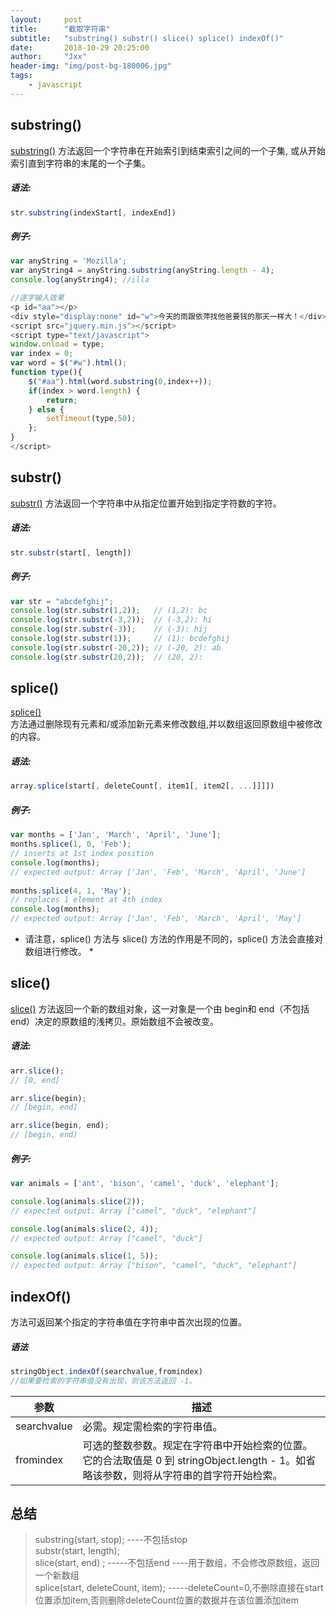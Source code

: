 ```yaml
---
layout:     post
title:      "截取字符串"
subtitle:   "substring() substr() slice() splice() indexOf()"
date:       2018-10-29 20:25:00
author:     "Jxx"
header-img: "img/post-bg-180006.jpg"
tags:
    - javascript
---
```



## substring()  
[substring()](https://developer.mozilla.org/zh-CN/docs/Web/JavaScript/Reference/Global_Objects/String/substring)
方法返回一个字符串在开始索引到结束索引之间的一个子集, 或从开始索引直到字符串的末尾的一个子集。  

##### 语法:

```javascript
str.substring(indexStart[, indexEnd])  
```
##### 例子:

```javascript
var anyString = 'Mozilla';
var anyString4 = anyString.substring(anyString.length - 4);
console.log(anyString4); //illa  

//逐字输入效果
<p id="aa"></p>
<div style="display:none" id="w">今天的雨跟依萍找他爸要钱的那天一样大！</div>
<script src="jquery.min.js"></script>
<script type="text/javascript">
window.onload = type;
var index = 0;
var word = $("#w").html();
function type(){
    $("#aa").html(word.substring(0,index++));
    if(index > word.length) {
        return;
    } else {
        setTimeout(type,50);
    };
}
</script>
```


## substr()  
[substr()](https://developer.mozilla.org/zh-CN/docs/Web/JavaScript/Reference/Global_Objects/String/substr)
方法返回一个字符串中从指定位置开始到指定字符数的字符。

##### 语法:

```javascript
str.substr(start[, length]) 
```
##### 例子:

```javascript
var str = "abcdefghij";
console.log(str.substr(1,2));   // (1,2): bc
console.log(str.substr(-3,2));  // (-3,2): hi
console.log(str.substr(-3));    // (-3): hij
console.log(str.substr(1));     // (1): bcdefghij
console.log(str.substr(-20,2)); // (-20, 2): ab
console.log(str.substr(20,2));  // (20, 2):
```

## splice()
[splice()](https://developer.mozilla.org/zh-CN/docs/Web/JavaScript/Reference/Global_Objects/Array/splice)  
方法通过删除现有元素和/或添加新元素来修改数组,并以数组返回原数组中被修改的内容。  

##### 语法:

```javascript
array.splice(start[, deleteCount[, item1[, item2[, ...]]]])
```

##### 例子:

```javascript
var months = ['Jan', 'March', 'April', 'June'];  
months.splice(1, 0, 'Feb');  
// inserts at 1st index position  
console.log(months);  
// expected output: Array ['Jan', 'Feb', 'March', 'April', 'June']  
  
months.splice(4, 1, 'May');  
// replaces 1 element at 4th index    
console.log(months);  
// expected output: Array ['Jan', 'Feb', 'March', 'April', 'May']  
```

* 请注意，splice() 方法与 slice() 方法的作用是不同的，splice() 方法会直接对数组进行修改。 *

## slice()
[slice()](https://developer.mozilla.org/zh-CN/docs/Web/JavaScript/Reference/Global_Objects/Array/slice)
方法返回一个新的数组对象，这一对象是一个由 begin和 end（不包括end）决定的原数组的浅拷贝。原始数组不会被改变。

##### 语法:

```javascript
arr.slice();  
// [0, end]

arr.slice(begin);  
// [begin, end]

arr.slice(begin, end);  
// [begin, end)
```

##### 例子:

```javascript
var animals = ['ant', 'bison', 'camel', 'duck', 'elephant'];  

console.log(animals.slice(2));  
// expected output: Array ["camel", "duck", "elephant"]

console.log(animals.slice(2, 4));  
// expected output: Array ["camel", "duck"]

console.log(animals.slice(1, 5));  
// expected output: Array ["bison", "camel", "duck", "elephant"]
```

## indexOf()

方法可返回某个指定的字符串值在字符串中首次出现的位置。

##### 语法

```javascript
stringObject.indexOf(searchvalue,fromindex)
//如果要检索的字符串值没有出现，则该方法返回 -1。
```
|参数		|描述		|
|--	|--	|
|searchvalue	|必需。规定需检索的字符串值。	|
|fromindex	|可选的整数参数。规定在字符串中开始检索的位置。它的合法取值是 0 到 stringObject.length - 1。如省略该参数，则将从字符串的首字符开始检索。|

## 总结
> substring(start, stop);   ----不包括stop  
> substr(start, length);   
> slice(start, end) ;  -----不包括end ----用于数组，不会修改原数组，返回一个新数组  
> splice(start, deleteCount, item);  -----deleteCount=0,不删除直接在start位置添加item,否则删除deleteCount位置的数据并在该位置添加item